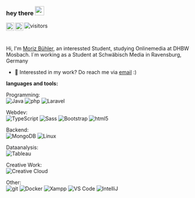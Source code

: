 ### hey there <img src="https://media.giphy.com/media/hvRJCLFzcasrR4ia7z/giphy.gif" width="25px">
<a href="https://de.linkedin.com/in/moriz-b%C3%BChler-a77129199">
  <img align="left" alt="Abhishek's LinkedIN" width="22px" src="https://raw.githubusercontent.com/peterthehan/peterthehan/master/assets/linkedin.svg" />
</a>
<a href="https://open.spotify.com/user/morizbuehler123?si=YTtHmdlnS0iQtf3TIQRQkw">
  <img align="left" alt="Abhishek's Spotify" width="22px" src="https://raw.githubusercontent.com/peterthehan/peterthehan/master/assets/spotify.svg" />
</a>

![visitors](https://visitor-badge.glitch.me/badge?page_id=buehlermoriz&left_color=green&right_color=red)

<br />

Hi, I'm [Moriz Bühler](https://moriz-buehler.de/), an interessted Student, studying Onlinemedia at DHBW Mosbach. I`m working as a Student at Schwäbisch Media in Ravensburg, Germany

  
- 💼 Interessted in my work? Do reach me via [email](mailto:buehlermoriz@gmail.com) :)

**languages and tools:**  

Programming:<br>
<img alt="Java" src="https://img.shields.io/badge/-Java-007396?style=flat-square&logo=java&logoColor=white" />   <img alt="php" src="https://img.shields.io/badge/-php-777BB4?style=flat-square&logo=php&logoColor=white" />   <img alt="Laravel" src="https://img.shields.io/badge/-Laravel-FF2D20?style=flat-square&logo=laravel&logoColor=white" />
 
Webdev:<br>
 <img alt="TypeScript" src="https://img.shields.io/badge/-TypeScript-007ACC?style=flat-square&logo=typescript&logoColor=white" />   <img alt="Sass" src="https://img.shields.io/badge/-Sass-CC6699?style=flat-square&logo=sass&logoColor=white" />   <img alt="Bootstrap" src="https://img.shields.io/badge/-Bootstrap-7952B3?style=flat-square&logo=Bootstrap&logoColor=white" />   <img alt="html5" src="https://img.shields.io/badge/-HTML5-E34F26?style=flat-square&logo=html5&logoColor=white" />
  
 Backend:<br>
 <img alt="MongoDB" src="https://img.shields.io/badge/-MongoDB-13aa52?style=flat-square&logo=mongodb&logoColor=white" />   <img alt="Linux" src="https://img.shields.io/badge/-Linux-FCC624?style=flat-square&logo=Linux&logoColor=white" />
 
 Dataanalysis: <br>
<img alt="Tableau" src="https://img.shields.io/badge/-Tableau-E97627?style=flat-square&logo=Tableau&logoColor=white" />
  
Creative Work: <br>
<img alt="Creative Cloud" src="https://img.shields.io/badge/-AdobeCreativeCloud-DA1F26?style=flat-square&logo=AdobeCreativeCloud&logoColor=white" />

 Other:<br>
 <img alt="git" src="https://img.shields.io/badge/-Git-F05032?style=flat-square&logo=git&logoColor=white" />   <img alt="Docker" src="https://img.shields.io/badge/-Docker-46a2f1?style=flat-square&logo=docker&logoColor=white" />   <img alt="Xampp" src="https://img.shields.io/badge/-XAMPP-FB7A24?style=flat-square&logo=xampp&logoColor=white" />   <img alt="VS Code" src="https://img.shields.io/badge/-VScode-007ACC?style=flat-square&logo=VisualStudioCode&logoColor=white" />   <img alt="IntelliJ" src="https://img.shields.io/badge/-IntelliJIdea-000000?style=flat-square&logo=IntelliJIdea&logoColor=white" />
